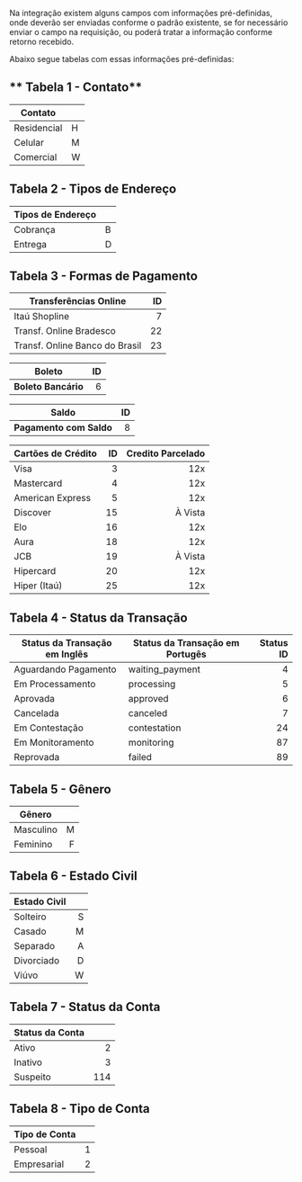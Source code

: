 Na integração existem alguns campos com informações pré-definidas, onde deverão ser enviadas conforme o padrão existente, se for necessário enviar o campo na requisição, ou poderá tratar a informação conforme retorno recebido.

Abaixo segue tabelas com essas informações pré-definidas:

## ** Tabela 1 - Contato**


| Contato |   |
|--------------------|---|
| Residencial        | H |
| Celular            | M |
| Comercial          | W |


## **Tabela 2 - Tipos de Endereço**


| Tipos de Endereço | |
|-------------|---|
| Cobrança    | B |
| Entrega     | D |


## **Tabela 3 - Formas de Pagamento**

| **Transferências Online**       | ID |
|---------------------------------|---:|
| Itaú Shopline                   | 7  |
| Transf. Online Bradesco         | 22 |
| Transf. Online Banco do Brasil  | 23 |


| **Boleto**       |  ID  |
|---------------------------------|---:|
| **Boleto Bancário**             | 6  |

| **Saldo**       |  ID  |
|---------------------------------|---:|
| **Pagamento com Saldo**         | 8  |



| **Cartões de Crédito**          |  ID  | Credito Parcelado |
|---------------------------------|----:|-----:|
| Visa                            | 3  | 12x |
| Mastercard                      | 4  | 12x |
| American Express                | 5  | 12x |
| Discover                        | 15 | À Vista |
| Elo                             | 16 | 12x |
| Aura                            | 18 | 12x |
| JCB                             | 19 | À Vista |
| Hipercard                       | 20 | 12x |
| Hiper (Itaú)                    | 25 | 12x |


## **Tabela 4 - Status da Transação**

| Status da Transação em Inglês   | Status da Transação em Portugês  | Status ID  |
|---------------------------------|----------------------------------|-----------:|
| Aguardando Pagamento            | waiting_payment                  | 4  |
| Em Processamento                | processing                       | 5  |
| Aprovada                        | approved                         | 6  |
| Cancelada                       | canceled                         | 7  |
| Em Contestação                  | contestation                     | 24 |
| Em Monitoramento                | monitoring                       | 87 |
| Reprovada                       | failed                           | 89 |


## **Tabela 5 - Gênero**

| Gênero    | |
|-----------|---:|
| Masculino | M |
| Feminino  | F |


## **Tabela 6 - Estado Civil**

| Estado Civil | |
|------------|---:|
| Solteiro   | S |
| Casado     | M |
| Separado   | A |
| Divorciado | D |
| Viúvo      | W |


## **Tabela 7 - Status da Conta**

| Status da Conta | |
|----------|-----:|
| Ativo    | 2   |
| Inativo  | 3   |
| Suspeito | 114 |


## **Tabela 8 - Tipo de Conta**

| Tipo de Conta | |
|--------------|-----:|
| Pessoal      | 1   |
| Empresarial  | 2   |

